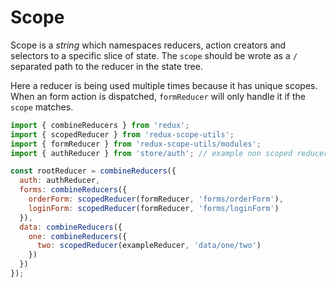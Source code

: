# Scope

Scope is a *string* which namespaces reducers, action creators and selectors to a specific slice of state. The `scope` should be wrote as a `/` separated path to the reducer in the state tree.

Here a reducer is being used multiple times because it has unique scopes. When an form action
is dispatched, `formReducer` will only handle it if the `scope` matches.

```js
import { combineReducers } from 'redux';
import { scopedReducer } from 'redux-scope-utils';
import { formReducer } from 'redux-scope-utils/modules';
import { authReducer } from 'store/auth'; // example non scoped reducer

const rootReducer = combineReducers({
  auth: authReducer,
  forms: combineReducers({
    orderForm: scopedReducer(formReducer, 'forms/orderForm'),
    loginForm: scopedReducer(formReducer, 'forms/loginForm')
  }),
  data: combineReducers({
    one: combineReducers({
      two: scopedReducer(exampleReducer, 'data/one/two')
    })
  })
});

```
